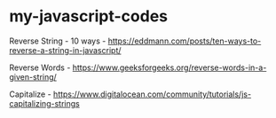 # my-javascript-codes

Reverse String - 10 ways - https://eddmann.com/posts/ten-ways-to-reverse-a-string-in-javascript/

Reverse Words - https://www.geeksforgeeks.org/reverse-words-in-a-given-string/

Capitalize - https://www.digitalocean.com/community/tutorials/js-capitalizing-strings
